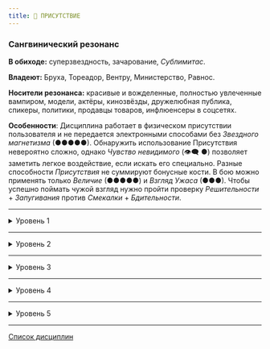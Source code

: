 ```yaml
---
title: 👑 ПРИСУТСТВИЕ
---
```


### Сангвинический резонанс

**В обиходе:** суперзвездность, зачарование, *Сублимитас*.

**Владеют:** Бруха, Тореадор, Вентру, Министерство, Равнос.

**Носители резонанса:** красивые и вожделенные, полностью увлеченные вампиром, модели, актёры, кинозвёзды, дружелюбная публика, спикеры, политики, продавцы товаров, инфлюенсеры в соцсетях.

**Особенности**: Дисциплина работает в физическом присутствии пользователя и не передается электронными способами без *Звездного магнетизма* (●●●●●). Обнаружить использование Присутствия невероятно сложно, однако *Чувство невидимого* (👁‍🗨 ●) позволяет заметить легкое воздействие, если искать его специально. Разные способности *Присутствия* не суммируют бонусные кости. В бою можно применять только *Величие* (●●●●●) и *Взгляд Ужаса* (●●●). Чтобы успешно поймать чужой взгляд нужно пройти проверку *Решительности* + *Запугивания* против *Смекалки* + *Бдительности*.

___

<details>
<summary>Уровень 1</summary>

### ● Благоговение

- **Стоимость**: —
- **Дайспул**: *Манипуляция* + *Присутствие* против *Самообладания* + *Интеллекта*
- **Система**: Вампир привлекает внимание всех окружающих и вызывает внезапную склонность к согласию с ним: значение *Присутствия* добавляется к броскам *Убеждения* или *Исполнения*, а также к некоторым другим броскам *Харизмы* на усмотрение Рассказчика. Пытающиеся активно сопротивляться цели могут пройти проверку сопротивления (см. дайспул): при победе цель может сопротивляться эффекту на одну сцену, при критическом успехе цель получает иммунитет до конца ночи. По истечении действия силы цель возвращается к своему прежнему мнению.
- **Длительность**: одна сцена или до завершения использования

___

### ● Устрашение

- **Стоимость**: —
- **Дайспул**: —
- **Система**: Вампир использует *Присутствие* для отпугивания окружающих его смертных и вампиров: уровень *Присутствия* добавляется к броскам *Запугивания*. Для того чтобы напасть на вампира необходимо пройти проверку *Решительности* + *Самообладания* (**2**). Невозможно использовать *Устрашение* и *Восхищение* (👑 ●) одновременно.
- **Длительность**: одна сцена или до завершения использования

___

### ● Глаза Змея (🧬 ●)

- **Источник**: *Anarch*
- **Стоимость**: —
- **Дайспул**: *Харизма* + *Присутствие* против *Смекалки* + *Самообладания*
- **Система**: Поймав взгляд смертного, вампир может привести жертву в оцепенение, пока удерживается контакт. Эффект действует одновременно только на одну жертвы и прерывается при получении урона или перемещении жертвы. Жертва может говорить, но не кричать. Чтобы успешно парализовать вампира, необходимо пройти проверку (см. дайспул), при этом в любой следующий за первым ход жертва может сбросить паралич, потратив пункт *Силы воли*.
- **Длительность**: одна сцена или до разрыва зрительного контакта
</details>

___

<details>
<summary>Уровень 2</summary>

### ●● Долгий Поцелуй

- **Стоимость**: —
- **Дайспул**: —
- **Система**: *Поцелуй* вампира вызывает практически экстаз у жертв, перекрывая ощущения от других укусов. Жертвы будут стремиться искать вампира для повторения чувства, смертные — даже становясь анемичными и болезненными от постоянной недостаточности крови или рискуя умереть. Вампир самостоятельно решает, применять ли эту способность при каждом укусе. На выбор вампира жертва получает бонус, равный половине *Присутствия* вампира (с округлением вверх) к одной из категорий атрибутов (Физическим, Социальным или Ментальным) на количество ночей, равное Присутствию вампира (с возможностью обновления после очередного укуса). По истечении этого срока жертва получает равный начальному бонусу штраф ко всем действиям, не направленным на получение новой "дозы" (в том числе — на попытки отказать вампиру в том, что он просит). Жертва может еженедельно проходить проверку *Силы воли* против значения *Присутствия* вампира, чтобы сопротивляться эффекту.
- **Длительность**: до успешного сопротивления

___

### ●● Мельпомения

Голос вампира становится похожим на голос сирены, способный сам по себе привлечь или напугать, без присутствия самого вампира. Голос может воздействовать на любого в пределах слышимости, но не сохраняет своих способностей, если его записать или передать в электронном виде.

- **Источник**: Players Guide
- **Стоимость**: —
- **Дайспул**: —
- **Система**: Вампир может использовать *Благоговение*, *Устрашение*, *Взгляд Ужаса*, *Очарование* и *Величие* при помощи одного лишь своего голоса. Ему не нужно видеть цель, и цель не должна находиться в их присутствии, разве что быть достаточно близко, чтобы услышать его голос.
- **Длительность**: —
</details>

___

<details>
<summary>Уровень 3</summary>

### ●●● Взгляд Ужаса 🍷

- **Стоимость**: 1 пробуждение крови
- **Дайспул**: *Харизма* + *Присутствие* против *Самообладания* + *Решительности*
- **Система**: Продемонстрировав свои клыки и хищную гримасу, а затем успешно пройдя проверку (см. дайспул), вампир способен внушить чувство всеобъемлющего ужаса в одну цель: смертные убегают, оказываются парализованными страхом или подчиняются командам, а вампиры ведут себя как побитые псы либо убегают в Ротшреке.
  - *провал*: смертные могут только защищаться, пятясь в течение первого хода. Воздействия на вампиров нет.
  - *успех*: смертные убегают в страхе. Вампиры могут только защищаться в течение хода, если не потратят пункты *Силы воли*, равные количеству сдвигов броска (минимум 1 пункт *СВ*).
  - *критический успех*: смертные замирают либо падают в защитную позу. Вампиры должны пройти проверку *безумия ужаса* (**3**), при успехе на них воздействует описанный в предыдущем пункте эффект.
- **Длительность**: 1 ход

___

### ●●● Броня Осириса (⚓●●) 🍷

Каинит не может отменить ужасные последствия навязанного ему бессмертия, но он может создать ауру защиты, чтобы эта ужасная участь не постигла других. Прикоснувшись к своей жертве, Дитя Осириса может защитить смертного от Объятий. Если попытка Объятий все же произойдет, смертный проспит всю ночь и день, проснувшись больным, но невредимым.

* **Источник**: Companion Bloodlines (HB)
* **Стоимость**: 1 пробуждение крови; дополнительно один пункт *Силы Воли*.
* **Дайспул**: *Сила Воли* против *Смекалка* + *Решительность*.
* **Система**: Дитя Осириса прикасается к своей цели и целует ее в лоб. Затем он делает бросок *Силы Воли*, и каждый успех увеличивает продолжительность действия силы на один месяц. Вампир может потратить одно очко *Силы Воли*, чтобы увеличить продолжительность этого эффекта на одно десятилетие за каждый успех. 
  Пока эффект активен, любой вампир, желающий обратить смертного, гуля или сверхъестественное существо (например, мага или оборотня), должен набрать больше успехов, чем вампир, в броске *Смекалка* + *Решительность*. Провал означает, что вампир просто теряет интерес к Становлению жертвы! Успех означает, что ему удалось сохранить намерение подарить ей Объятия, но ему придется сделать еще один бросок *Силы Воли* и набрать больше успехов, чем Дитя Осириса, чтобы успешно осуществить задуманное. 
  Если вампир сможет преодолеть эту защиту, он сможет обратить жертву. В противном случае Объятие просто провалится! Жертва может оставаться больной в течение нескольких дней и ночей, пока не очнется, оставаясь человеком.
  Обратите внимание, что эта Дисциплина не защищает ни от какой другой формы смерти, кроме Объятий, и если вампир высушит незадачливую жертву и обезглавит ее, она умрет точно так же. Убийство жертвы увеличивает сложность проверки *Раскаяния* на +2, в дополнение к активации *Побуждения*, сложность которого увеличивается на +3.
* **Длительность**: от пары месяцев до нескольких десятилетий.

___

### ●●● Очарование 🍷

- **Стоимость**: 1 пробуждение крови
- **Дайспул**: *Харизма* + *Присутствие* против *Самообладания* + *Смекалки*
- **Система**: Вампир очаровывает одну цель, заставляя ее испытать восхищение, сравнимое со встречей с любовью всей своей жизни или с любимым кумиром. Жертва постарается сделать все возможное для поддержания хороших отношений с вампиром, однако не будет наносить вред себе или своим близким. Вампиру необходимо привлечь внимание цели и успешно пройти проверку, при провале цель получает иммунитет к способности до конца ночи. При успехе вампир добавляет ко всем *Социальным* броскам против цели количество костей, равное величине *Присутствия*. Просьбы действий, которые могут нанести вред цели, ее близким или противоречат ее принципам, приводят к необходимости повторной проверки действия способности.
- **Длительность**: 1 час + 1 час за каждый сдвиг на успехе

___

### ●●● Отчуждённый голос (👁‍🗨●) 🍷

Вампир может заставить свой голос исходить из любой точки в пределах видимости, будь то шепот или крик. Голос слышен так же, как если бы вампир стоял в этой точке и может быть услышан любым человеком в пределах слышимости, в зависимости от громкости. Голос можно также оставить в том месте, где он находится, продолжая приманивать или пугать тех, кто заблудится, в зависимости от используемой силы.

- **Источник**: Players Guide
- **Стоимость**: 1 пробуждение крови
- **Дайспул**: —
- **Система**: Не требуется никаких бросков, кроме проверки Голода. Если использовать эту силу в сочетании с *Неотразимым голосом*, *Мельпоменией* или другими подобными силами, они должны используют свои обычные броски.
- **Длительность**: 1 сцена

___

### ●●● Лицо Истинной Любви (🌒●●●) 🍷

Используя мощный коктейль из концентрированных эмоций и иллюзий, вампир может изменить резонанс крови смертного или даже поставить под угрозу связь вампира с Человечностью. Жертва (и только жертва) воспринимает вампира как смертного, с которым ее связывают сильные эмоции (например, ненависть к сопернику, страсть к новому любовнику или сложные чувства, которые вампир испытывает к своему Якорю).

- **Источник**: Cults of the Blood Gods
- **Стоимость**: 1 пробуждение крови
- **Дайспул**: *Манипуляция* + *Присутствие* против *Самообладания* + *Смекалки*
- **Система**: Чтобы выдать себя за человека, к которому жертва испытывает сильные эмоции, вампир должен знать его внешность и то, что жертва к нему чувствует. При активации Рассказчик проводит скрытный встречный бросок между *Манипуляцией* + *Присутствием* вампира и *Самообладанием* + *Смекалкой* жертвы, где провал означает, что облик не несет никакого эмоционального заряда, что является крайне странным явлением и портит любое социальное взаимодействие с жертвой. Кроме того, это лишает её возможности повторно стать жертвой этой силы до конца истории. 
  При победе вампир добавляет своё значение *Присутствия* к любым броскам, влияющим на резонанс смертного или эмоциональное состояние вампира. Появление в качестве Якоря жертвы-вампира — опасная игра, особенно если жертва обладает *Чувством Невидимого*, но при правильном подходе она может привести к появлению *Пятен* у жертвы, поскольку ей кажется, что её Якорь повреждается или их связь разрушается из-за изменений в его поведении, идеалах или даже из-за очевидной смерти.
- **Длительность**: 1 сцена
</details>

___

<details>
<summary>Уровень 4</summary>

### ●●●● Неотразимый голос (🔗 ●)

- **Стоимость**: без дополнительной стоимости
- **Дайспул**: —
- **Система**: *Присутствие* становится проводником для *Доминирования* вампира. Теперь для использования способностей *Доминирования* достаточно, чтобы цель слышала голос вампира без использования технических и электронных средств, таких как телефоны, телевидение или домофоны.
- **Длительность**: пассивно

___

### ●●●● Призыв 🍷

- **Стоимость**: 1 пробуждение крови
- **Дайспул**: *Манипуляция* + *Присутствие* против *Самообладания* + *Интеллекта*
- **Система**: Вампир может призвать любого смертного или вампира, на которого он ранее использовал *Благоговение* (●), *Очарование* (●●●) или *Величие* (●●●●●), либо который хотя бы раз выпил кровь вампира. Цель знает место и личность призывателя. Эффект завершается вместе с ночью. Призываемый чувствует тягу и попытается избавиться от нее, явившись к призывателю, однако не будет ставить себя под угрозу финансово или физически.
- **Длительность**: 1 ночь

___

### ●●●● Магнум Опус (🍷+X) (👁‍🗨 ●●●)

- **Стоимость**: 1  или несколько пробуждений крови
- **Дайспул**: *Харизма*, *Манипуляция* + *Ремесло*
- **Система**: Вампир позволяет возможность вложить частицу своей *витаэ* в произведенный им художественный *проект* (не выдерживающий тщательной критики, однако поражающий мимолетных наблюдателей). Перед каждым *броском проекта* вампир выполняет *Пробуждение крови*. СЛ проекта — **10** или больше. При успешном завершении *проекта* в образце искусства остается остаточный след *Присутствия* вампира. Наблюдатели *Опуса* должны пройти проверку *Самообладания* + *Решительности* (СЛ = *Присутствие*) или же попасть под влияние аналога *Благоговения* (👑 ●) либо *Устрашения* (👑 ●), исходящих от шедевра. Критический успех на броске сопротивления делает наблюдателя иммунным к этому произведению. Шедевр не производит дополнительных впечатлений, кроме начального. Критики и наблюдатели, покинувшие место размещения *Магнума Опуса* спонтанно обнаруживают в нём изъяны и недостатки.
- **Длительность**: —

___

### ●●●● Насытить здание (🍷+X) (👁‍🗨 ●●●)

Находясь в здании или подобном месте, вампир может распространять *Благоговение*, *Устрашение* и *Величие* через саму структуру здания. Любой человек, находящийся в здании или смотрящий на него, будет подвержен влиянию этих сил, реагируя на здание так, как если бы вампир сам присутствовал в здании.

- **Источник**: Players Guide
- **Стоимость**: —
- **Дайспул**: В соответствии с используемой силой
- **Система**: Все, кто видит здание снаружи, или находящиеся внутри него, должны сопротивляться используемой силе, как если бы вампир присутствовал рядом, только если сам вампир не находится в пределах видимости — тогда он сам становится центром внимания. Поскольку здание, как правило, не выполняет проверок навыков, примените бонусы от сил к любой реакции жертвы на это место.  В ночном клубе, находящемся под воздействием *Благоговения*, будут очереди, растянувшиеся на весь квартал, а в убежище под влиянием *Устрашение* оттолкнет всех, кроме самых стойких следователей. Использовать *Величие* нужно крайне осторожно, так как результаты могут быть впечатляющими и непостоянными, намного превосходящими эффект от менее сильных способностей.
- **Длительность**: В соответствии с используемой силой
</details>

___

<details>
<summary>Уровень 5</summary>

### ●●●●● Величие 🍷🍷

- **Стоимость**: 2 пробуждения крови
- **Дайспул**: *Харизма* + *Присутствие* против *Самообладания* + *Решительности*
- **Система**: Вампир сверхъестественным образом усиливает свой образ, добиваясь эффекта невероятного восхищения, панического ужаса или полной готовности служить. Люди в присутствии вампира могут только пялиться на него с отвисшей челюстью или отворачивать свой взгляд в страхе либо подчинении. Любое действие против вампира, за исключением самозащиты, должно предваряться броском дайспулов. Успех позволяет восстановить свободу действий на 1 ход + 1 ход за каждый сдвиг, критический успех позволяет игнорировать эффект на всю сцену.
- **Длительность**: 1 сцена

___

### ●●●●● Звёздный магнетизм (X+🍷)

- **Стоимость**: 1 дополнительное пробуждение крови
- **Дайспул**: —
- **Система**: Силы Присутствия вампира теперь влияют на зрителей живых трансляций или телефонных собеседников. Видео или аудиозаписи всё так же не несут воздействия на цель. *Благоговение*, *Устрашение* и *Очарование* могут передаваться по живым трансляциям телефонов или экранов. При использовании *Очарования* необходимо отчетливо произнести имя своей единственной цели — все остальные зрители просто посчитают вампира очаровательным, но не более того.
- **Длительность**: в зависимости от используемой силы
</details>

___

[Список дисциплин](index.md)
